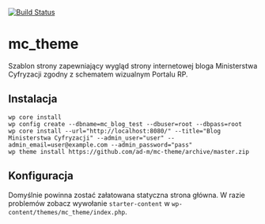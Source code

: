 [![Build Status](https://travis-ci.org/ad-m/mc-theme.svg?branch=master)](https://travis-ci.org/ad-m/mc-theme)

mc_theme
===

Szablon strony zapewniający wygląd strony internetowej bloga Ministerstwa Cyfryzacji zgodny z schematem wizualnym Portalu RP.

Instalacja
---

```
wp core install 
wp config create --dbname=mc_blog_test --dbuser=root --dbpass=root
wp core install --url="http://localhost:8080/" --title="Blog Ministerstwa Cyfryzacji" --admin_user="user" --admin_email=user@example.com --admin_password="pass"
wp theme install https://github.com/ad-m/mc-theme/archive/master.zip
```

Konfiguracja
---

Domyślnie powinna zostać załatowana statyczna strona główna. W razie problemów zobacz wywołanie ``starter-content`` w ``wp-content/themes/mc_theme/index.php``.